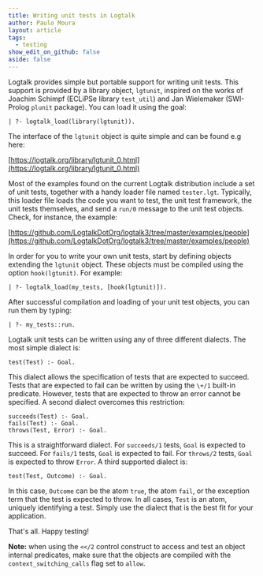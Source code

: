 ```yaml
---
title: Writing unit tests in Logtalk
author: Paulo Moura
layout: article
tags:
  - testing
show_edit_on_github: false
aside: false
---
```


Logtalk provides simple but portable support for writing unit tests. This support is provided by a library object, `lgtunit`, inspired on the works of Joachim Schimpf (ECLiPSe library `test_util`) and Jan Wielemaker (SWI-Prolog `plunit` package). You can load it using the goal:

```text
| ?- logtalk_load(library(lgtunit)).
```

The interface of the `lgtunit` object is quite simple and can be found e.g here:

[https://logtalk.org/library/lgtunit_0.html](https://logtalk.org/library/lgtunit_0.html)

Most of the examples found on the current Logtalk distribution include a set of unit tests, together with a handy loader file named `tester.lgt`. Typically, this loader file loads the code you want to test, the unit test framework, the unit tests themselves, and send a `run/0` message to the unit test objects. Check, for instance, the example:

[https://github.com/LogtalkDotOrg/logtalk3/tree/master/examples/people](https://github.com/LogtalkDotOrg/logtalk3/tree/master/examples/people)

In order for you to write your own unit tests, start by defining objects extending the `lgtunit` object. These objects must be compiled using the option `hook(lgtunit)`. For example:

```text
| ?- logtalk_load(my_tests, [hook(lgtunit)]).
```

After successful compilation and loading of your unit test objects, you can run them by typing:

```text
| ?- my_tests::run.
```

Logtalk unit tests can be written using any of three different dialects. The most simple dialect is:

```logtalk
test(Test) :- Goal.
```

This dialect allows the specification of tests that are expected to succeed. Tests that are expected to fail can be written by using the `\+/1` built-in predicate. However, tests that are expected to throw an error cannot be specified. A second dialect overcomes this restriction:

```logtalk
succeeds(Test) :- Goal.
fails(Test) :- Goal.
throws(Test, Error) :- Goal.
```

This is a straightforward dialect. For `succeeds/1` tests, `Goal` is expected to succeed. For `fails/1` tests, `Goal` is expected to fail. For `throws/2` tests, `Goal` is expected to throw `Error`. A third supported dialect is:

```logtalk
test(Test, Outcome) :- Goal.
```

In this case, `Outcome` can be the atom `true`, the atom `fail`, or the exception term that the test is expected to throw. In all cases, `Test` is an atom, uniquely identifying a test. Simply use the dialect that is the best fit for your application.

That's all. Happy testing!

**Note:** when using the `<</2` control construct to access and test an object internal predicates, make sure that the objects are compiled with the `context_switching_calls` flag set to `allow`.
